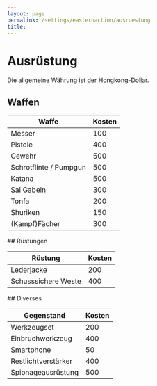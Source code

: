 ```yaml
---
layout: page
permalink: /settings/easternaction/ausruestung
title: 
---
```


# Ausrüstung

Die allgemeine Währung ist der Hongkong-Dollar.

## Waffen

<table>
<thead>
<tr><th>Waffe</th><th>Kosten</th></tr>
</thead>
<tbody>
<tr><td>Messer</td><td>100</td></tr>
<tr><td>Pistole</td><td>400</td></tr>
<tr><td>Gewehr</td><td>500</td></tr>
<tr><td>Schrotflinte / Pumpgun</td><td>500</td></tr>
<tr><td>Katana</td><td>500</td></tr>
<tr><td>Sai Gabeln</td><td>300</td></tr>
<tr><td>Tonfa</td><td>200</td></tr>
<tr><td>Shuriken</td><td>150</td></tr>
<tr><td>(Kampf)Fächer</td><td>300</td></tr>
</tbody>
</table>
## Rüstungen

<table>
<thead>
<tr><th>Rüstung</th><th>Kosten</th></tr>
</thead>
<tbody>
<tr><td>Lederjacke</td><td>200</td></tr>
<tr><td>Schusssichere Weste</td><td>400</td></tr>
</tbody>
</table>
## Diverses

<table>
<thead>
<tr><th>Gegenstand</th><th>Kosten</th></tr>
</thead>
<tbody>
<tr><td>Werkzeugset</td><td>200</td></tr>
<tr><td>Einbruchwerkzeug</td><td>400</td></tr>
<tr><td>Smartphone</td><td>50</td></tr>
<tr><td>Restlichtverstärker</td><td>400</td></tr>
<tr><td>Spionageausrüstung</td><td>500</td></tr>
</tbody>
</table>
